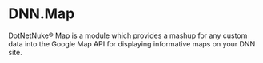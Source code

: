 # DNN.Map

DotNetNuke&#174; Map is a module which provides a mashup for any custom data into the Google Map API for displaying informative maps on your DNN site.

